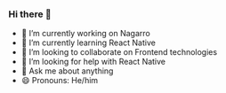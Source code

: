 ### Hi there 👋


- 🔭 I’m currently working on Nagarro
- 🌱 I’m currently learning React Native
- 👯 I’m looking to collaborate on Frontend technologies
- 🤔 I’m looking for help with React Native
- 💬 Ask me about anything
- 😄 Pronouns: He/him
<!-- ⚡ Fun fact: -->


